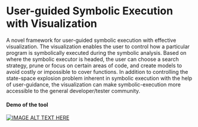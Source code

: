 # User-guided Symbolic Execution with Visualization
A novel framework for user-guided symbolic execution with effective visualization. The visualization enables the user to control how a particular program is symbolically executed during the symbolic analysis. Based on where the symbolic executor is headed, the user can choose a search strategy, prune or focus on certain areas of code, and create models to avoid costly or impossible to cover functions. In addition to controlling the state-space explosion problem inherent in symbolic execution with the help of user-guidance, the visualization can make symbolic-execution more accessible to the general developer/tester community. 

#### Demo of the tool
[![IMAGE ALT TEXT HERE](https://img.youtube.com/vi/0VNe4BjjF90/0.jpg)](https://www.youtube.com/watch?v=0VNe4BjjF90)
